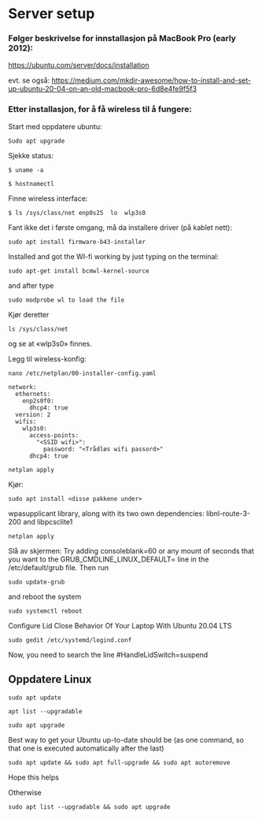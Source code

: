 # Server setup

### Følger beskrivelse for innstallasjon på MacBook Pro (early 2012):
https://ubuntu.com/server/docs/installation

evt. se også:
https://medium.com/mkdir-awesome/how-to-install-and-set-up-ubuntu-20-04-on-an-old-macbook-pro-6d8e4fe9f5f3

### Etter installasjon, for å få wireless til å fungere:

Start med oppdatere ubuntu:
```
Sudo apt upgrade
```

Sjekke status:
```
$ uname -a
```
```
$ hostnamectl
```

Finne wireless interface:
```
$ ls /sys/class/net enp0s25  lo  wlp3s0
```

Fant ikke det i første omgang, må da installere driver (på kablet nett):

```
sudo apt install firmware-b43-installer
```

Installed and got the WI-fi working by just typing on the terminal:

```
sudo apt-get install bcmwl-kernel-source
```

and after type 

```
sudo modprobe wl to load the file
```

Kjør deretter 

```
ls /sys/class/net
```

og se at «wlp3s0» finnes.

Legg til wireless-konfig:
```
nano /etc/netplan/00-installer-config.yaml
```

```
network:
  ethernets:
    enp2s0f0:
      dhcp4: true
  version: 2
  wifis:
    wlp3s0:
      access-points:
        "<SSID wifi>":
          password: "<Trådløs wifi passord>"
      dhcp4: true
```

```
netplan apply
```

Kjør:
```
sudo apt install <disse pakkene under>
```

wpasupplicant library, along with its two own dependencies: libnl-route-3-200 and libpcsclite1
```
netplan apply
```

Slå av skjermen:
Try adding consoleblank=60 or any mount of seconds that you want to the GRUB_CMDLINE_LINUX_DEFAULT= line in the /etc/default/grub file.
Then run 
```
sudo update-grub
```
and reboot the system
```
sudo systemctl reboot
```

Configure Lid Close Behavior Of Your Laptop With Ubuntu 20.04 LTS
```
sudo gedit /etc/systemd/logind.conf
```

Now, you need to search the line #HandleLidSwitch=suspend


## Oppdatere Linux

```
sudo apt update
```

```
apt list --upgradable
```

```
sudo apt upgrade
```

Best way to get your Ubuntu up-to-date should be (as one command, so that one is executed automatically after the last)

```
sudo apt update && sudo apt full-upgrade && sudo apt autoremove
```

Hope this helps

Otherwise

```
sudo apt list --upgradable && sudo apt upgrade
```